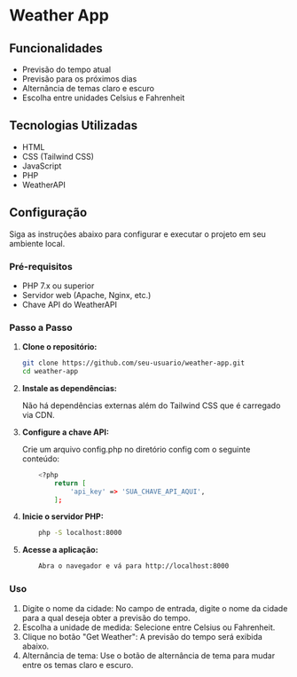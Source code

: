 # Weather App

## Funcionalidades

- Previsão do tempo atual
- Previsão para os próximos dias
- Alternância de temas claro e escuro
- Escolha entre unidades Celsius e Fahrenheit

## Tecnologias Utilizadas

- HTML
- CSS (Tailwind CSS)
- JavaScript
- PHP
- WeatherAPI

## Configuração

Siga as instruções abaixo para configurar e executar o projeto em seu ambiente local.

### Pré-requisitos

- PHP 7.x ou superior
- Servidor web (Apache, Nginx, etc.)
- Chave API do WeatherAPI

### Passo a Passo

1. **Clone o repositório:**

   ```bash
   git clone https://github.com/seu-usuario/weather-app.git
   cd weather-app
    ```

2. **Instale as dependências:**

    Não há dependências externas além do Tailwind CSS que é carregado via CDN.

3. **Configure a chave API:**

    Crie um arquivo config.php no diretório config com o seguinte conteúdo:

    ```bash
        <?php
            return [
                'api_key' => 'SUA_CHAVE_API_AQUI',
            ];
    ```

4. **Inicie o servidor PHP:**

    ```bash
        php -S localhost:8000
    ```

5. **Acesse a aplicação:**

    ```bash
        Abra o navegador e vá para http://localhost:8000
    ```

### Uso

1. Digite o nome da cidade: No campo de entrada, digite o nome da cidade para a qual deseja obter a previsão do tempo.
2. Escolha a unidade de medida: Selecione entre Celsius ou Fahrenheit.
3. Clique no botão "Get Weather": A previsão do tempo será exibida abaixo.
4. Alternância de tema: Use o botão de alternância de tema para mudar entre os temas claro e escuro.